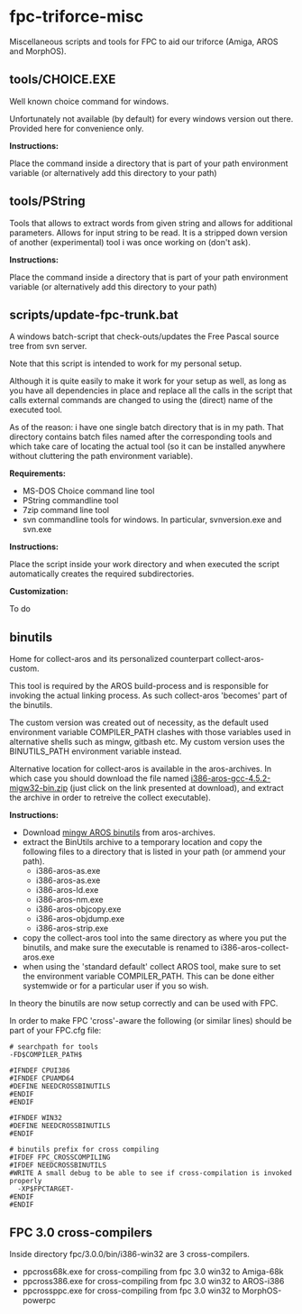 # fpc-triforce-misc
Miscellaneous scripts and tools for FPC to aid our triforce (Amiga, AROS and MorphOS).


## tools/CHOICE.EXE

Well known choice command for windows.

Unfortunately not available (by default) for every windows version out there. Provided here for convenience only.

**Instructions:**

Place the command inside a directory that is part of your path environment variable (or alternatively add this directory to your path)


## tools/PString 

Tools that allows to extract words from given string and allows for additional parameters. Allows for input string to be read. It is a stripped down version of another (experimental) tool i was once working on (don't ask).

**Instructions:**

Place the command inside a directory that is part of your path environment variable (or alternatively add this directory to your path)


## scripts/update-fpc-trunk.bat

A windows batch-script that check-outs/updates the Free Pascal source tree from svn server.

Note that this script is intended to work for my personal setup.

Although it is quite easily to make it work for your setup as well, as long as you have all dependencies in place and replace all the calls in the script that calls external commands are changed to using the (direct) name of the executed tool.

As of the reason: i have one single batch directory that is in my path. That directory contains batch files named after the corresponding tools and which take care of locating the actual tool (so it can be installed anywhere without cluttering the path environment variable).

**Requirements:**
- MS-DOS Choice command line tool
- PString commandline tool
- 7zip command line tool
- svn commandline tools for windows. In particular, svnversion.exe and svn.exe

**Instructions:**

Place the script inside your work directory and when executed the script automatically creates the required subdirectories.

**Customization:**

To do


## binutils

Home for collect-aros and its personalized counterpart collect-aros-custom.

This tool is required by the AROS build-process and is responsible for invoking the actual linking process. As such collect-aros 'becomes' part of the binutils.

The custom version was created out of necessity, as the default used environment variable COMPILER_PATH clashes with those variables used in alternative shells such as mingw, gitbash etc. My custom version uses the BINUTILS_PATH environment variable instead.

Alternative location for collect-aros is available in the aros-archives. In which case you should download the file named [i386-aros-gcc-4.5.2-migw32-bin.zip](http://archives.aros-exec.org/index.php?function=showfile&file=development/cross/i386-aros-gcc-4.5.2-migw32-bin.zip) (just click on the link presented at download), and extract the archive in order to retreive the collect executable).

**Instructions:**

- Download [mingw AROS binutils](http://archives.aros-exec.org/index.php?function=showfile&file=development/cross/i386-aros-binutils-2.19-1-mingw32-bin.zip) from aros-archives. 
- extract the BinUtils archive to a temporary location and copy the following files to a directory that is listed in your path (or ammend your path).
  - i386-aros-as.exe
  - i386-aros-as.exe
  - i386-aros-ld.exe
  - i386-aros-nm.exe
  - i386-aros-objcopy.exe
  - i386-aros-objdump.exe
  - i386-aros-strip.exe
- copy the collect-aros tool into the same directory as where you put the binutils, and make sure the executable is renamed to i386-aros-collect-aros.exe
- when using the 'standard default' collect AROS tool, make sure to set the environment variable COMPILER_PATH. This can be done either systemwide or for a particular user if you so wish.

In theory the binutils are now setup correctly and can be used with FPC.

In order to make FPC 'cross'-aware the following (or similar lines) should be part of your FPC.cfg file:

    # searchpath for tools
    -FD$COMPILER_PATH$
    
    #IFNDEF CPUI386
    #IFNDEF CPUAMD64
    #DEFINE NEEDCROSSBINUTILS
    #ENDIF
    #ENDIF
    
    #IFNDEF WIN32
    #DEFINE NEEDCROSSBINUTILS
    #ENDIF
    
    # binutils prefix for cross compiling
    #IFDEF FPC_CROSSCOMPILING
    #IFDEF NEEDCROSSBINUTILS
    #WRITE A small debug to be able to see if cross-compilation is invoked properly
      -XP$FPCTARGET-
    #ENDIF
    #ENDIF


## FPC 3.0 cross-compilers

Inside directory fpc/3.0.0/bin/i386-win32 are 3 cross-compilers.
- ppcross68k.exe for cross-compiling from fpc 3.0 win32 to Amiga-68k
- ppcross386.exe for cross-compiling from fpc 3.0 win32 to AROS-i386
- ppcrossppc.exe for cross-compiling from fpc 3.0 win32 to MorphOS-powerpc

